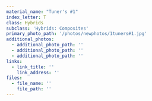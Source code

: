 ```yaml
---
material_name: "Tuner's #1"
index_letter: T
class: Hybrids
subclass: 'Hybrids: Composites'
primary_photo_path: '/photos/newphotos/1tuners#1.jpg'
additional_photos:
  - additional_photo_path: ''
  - additional_photo_path: ''
  - additional_photo_path: ''
links:
  - link_title: ''
    link_address: ''
files:
  - file_name: ''
    file_path: ''
---
```


